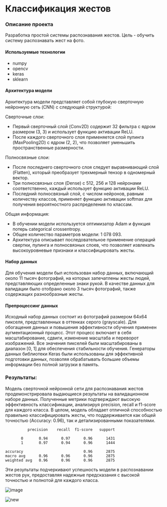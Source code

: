 # Классификация жестов
### Описание проекта
Разработка простой системы распознавания жестов. Цель - обучить систему распознавать жест на фото.
#### Используемые технологии
- numpy
- opencv
- keras
- sklearn

#### Архитектура модели

Архитектура модели представляет собой глубокую сверточную нейронную сеть (CNN) с следующей структурой:

Сверточные слои:
- Первый сверточный слой (Conv2D) содержит 32 фильтра с ядром размером (3, 3) и использует функцию активации ReLU.
- После каждого сверточного слоя применяется слой пулинга (MaxPooling2D) с ядром (2, 2), что позволяет уменьшить пространственные размерности.

Полносвязные слои:
- После последнего сверточного слоя следует выравнивающий слой (Flatten), который преобразует трехмерный тензор в одномерный вектор.
- Три полносвязных слоя (Dense) с 512, 256 и 128 нейронами соответственно, каждый использует функцию активации ReLU.
- Последний полносвязный слой, с числом нейронов, равным количеству классов, применяет функцию активации softmax для получения вероятностного распределения по классам.

Общая информация:
- В обучении модели используется оптимизатор Adam и функция потерь categorical crossentropy.
- Общее количество параметров модели: 1 078 093.
- Архитектура описывает последовательное применение операций свертки, пулинга и полносвязных слоев, что позволяет извлекать высокоуровневые признаки и классифицировать жесты.

#### Набор данных
Для обучения модели был использован набор данных, включающий около 11 тысяч фотографий, на которых запечатлены жесты людей, представляющих определенные знаки рукой. В качестве данных для валидации было отобрано около 3 тысяч фотографий, также содержащих разнообразные жесты.

#### Препроцессинг данных
Исходный набор данных состоит из фотографий размером 64x64 пикселя, представленных в оттенках серого (grayscale). Для обогащения данных и повышения эффективности обучения применен аугментационный процесс. Этот процесс включает в себя масштабирование, сдвиги, изменение масштаба и переворот изображений. Все значения пикселей были масштабированы в диапазон [0, 1] для обеспечения стабильности обучения. Генераторы данных библиотеки Keras были использованы для эффективной подготовки данных, позволяя обрабатывать большие объемы информации без полной загрузки в память.

### Результаты:

Модель сверточной нейронной сети для распознавания жестов продемонстрировала выдающиеся результаты на валидационном наборе данных. Полученные метрики подтверждают высокую эффективность классификации, анализируя precision, recall и f1-score для каждого класса. В целом, модель обладает отличной способностью правильно классифицировать жесты, что поддерживается как общей точностью (Accuracy: 0.96), так и детализированными показателями.

              precision    recall  f1-score   support

           0       0.94      0.97      0.96      1431
           1       0.97      0.94      0.96      1444

    accuracy                           0.96      2875
    macro avg      0.96      0.96      0.96      2875
    weighted avg   0.96      0.96      0.96      2875

Эти результаты подчеркивают успешность модели в распознавании жестов рук, предоставляя надежные предсказания с высокой точностью и полнотой для каждого класса.

![image](https://github.com/fluke8/GestureClassification/assets/84039753/043ff318-6bd1-4fe5-ab0d-8fa4aecfdd88)

![new](https://github.com/fluke8/GestureClassification/assets/84039753/3d383707-15b5-4933-a145-7f9542bd6508)
